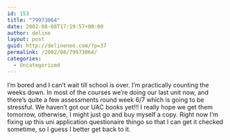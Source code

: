 ```yaml
---
id: 153
title: "79973064"
date: 2002-08-08T17:19:57+00:00
author: deline
layout: post
guid: http://delineneo.com/?p=37
permalink: /2002/08/79973064/
categories:
  - Uncategorized
---
```

I&#8217;m bored and I can&#8217;t wait till school is over. I&#8217;m practically counting the weeks down. In most of the courses we&#8217;re doing our last unit now, and there&#8217;s quite a few assessments round week 6/7 which is going to be stressful. We haven&#8217;t got our UAC books yet!!! I really hope we get them tomorrow, otherwise, I might just go and buy myself a copy. Right now I&#8217;m fixing up this uni application questionaire thingo so that I can get it checked sometime, so I guess I better get back to it.
